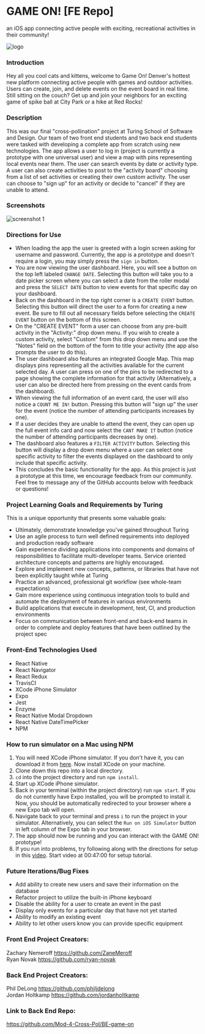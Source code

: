 # GAME ON! [FE Repo]
an iOS app connecting active people with exciting, recreational activities in their community!

![logo](https://user-images.githubusercontent.com/53405028/79399821-97868a00-7f41-11ea-9f51-c88389a9d84d.png)

### Introduction
Hey all you cool cats and kittens, welcome to Game On! Denver's hottest new platform connecting active people with games and outdoor activities. Users can create, join, and delete events on the event board in real time. Still sitting on the couch? Get up and join your neighbors for an exciting game of spike ball at City Park or a hike at Red Rocks!

### Description
This was our final "cross-pollination" project at Turing School of Software and Design. Our team of two front end students and two back end students were tasked with developing a complete app from scratch using new technologies. The app allows a user to log in (project is currently a prototype with one universal user) and view a map with pins representing local events near them. The user can search events by date or activity type. A user can also create activities to post to the "activity board" choosing from a list of set activities or creating their own custom activity. The user can choose to "sign up" for an activity or decide to "cancel" if they are unable to attend.

### Screenshots
![screenshot 1](https://user-images.githubusercontent.com/53405028/79489849-2db9bf00-7fd9-11ea-9bdd-5fa4f7cdf41a.png)

### Directions for Use
- When loading the app the user is greeted with a login screen asking for username and password. Currently, the app is a prototype and doesn't require a login, you may simply press the `sign in` button.
- You are now viewing the user dashboard. Here, you will see a button on the top left labeled `CHANGE DATE`. Selecting this button will take you to a date picker screen where you can select a date from the roller modal and press the `SELECT DATE` button to view events for that specific day on your dashboard.
- Back on the dashboard in the top right corner is a `CREATE EVENT` button. Selecting this button will direct the user to a form for creating a new event. Be sure to fill out all necessary fields before selecting the `CREATE EVENT` button on the bottom of this screen.
- On the "CREATE EVENT" form a user can choose from any pre-built activity in the "Activity:" drop down menu. If you wish to create a custom activity, select "Custom" from this drop down menu and use the "Notes" field on the bottom of the form to title your activity (the app also prompts the user to do this).
- The user dashboard also features an integrated Google Map. This map displays pins representing all the activities available for the current selected day. A user can press on one of the pins to be redirected to a page showing the complete information for that activity (Alternatively, a user can also be directed here from pressing on the event cards from the dashboard).
- When viewing the full information of an event card, the user will also notice a `COUNT ME IN!` button. Pressing this button will "sign up" the user for the event (notice the number of attending participants increases by one).
- If a user decides they are unable to attend the event, they can open up the full event info card and now select the `CANT MAKE IT` button (notice the number of attending participants decreases by one).
- The dashboard also features a `FILTER ACTIVITY` button. Selecting this button will display a drop down menu where a user can select one specific activity to filter the events displayed on the dashboard to only include that specific activity.
- This concludes the basic functionality for the app. As this project is just a prototype at this time, we encourage feedback from our community. Feel free to message any of the GitHub accounts below with feedback or questions!

### Project Learning Goals and Requirements by Turing
This is a unique opportunity that presents some valuable goals:
- Ultimately, demonstrate knowledge you’ve gained throughout Turing
- Use an agile process to turn well defined requirements into deployed and production ready software
- Gain experience dividing applications into components and domains of responsibilities to facilitate multi-developer teams. Service oriented architecture concepts and patterns are highly encouraged.
- Explore and implement new concepts, patterns, or libraries that have not been explicitly taught while at Turing
- Practice an advanced, professional git workflow (see whole-team expectations)
- Gain more experience using continuous integration tools to build and automate the deployment of features in various environments
- Build applications that execute in development, test, CI, and production environments
- Focus on communication between front-end and back-end teams in order to complete and deploy features that have been outlined by the project spec

### Front-End Technologies Used
- React Native
- React Navigator
- React Redux
- TravisCI
- XCode iPhone Simulator
- Expo
- Jest
- Enzyme
- React Native Modal Dropdown
- React Native DateTimePicker
- NPM

### How to run simulator on a Mac using NPM
1. You will need XCode iPhone simulator. If you don't have it, you can download it from [here](https://apps.apple.com/us/app/xcode/id497799835?mt=12). Now install XCode on your machine.
2. Clone down this repo into a local directory.
3. `cd` into the project directory and run `npm install`.
4. Start up XCode iPhone simulator.
5. Back in your terminal (within the project directory) run `npm start`. If you do not currently have Expo installed, you will be prompted to install it. Now, you should be automatically redirected to your browser where a new Expo tab will open.
6. Navigate back to your terminal and press `i` to run the project in your simulator. Alternatively, you can select the `Run on iOS Simulator` button in left column of the Expo tab in your browser.
7. The app should now be running and you can interact with the GAME ON! prototype!
8. If you run into problems, try following along with the directions for setup in this [video](https://www.youtube.com/watch?v=qSRrxpdMpVc&t=3495s). Start video at 00:47:00 for setup tutorial.

### Future Iterations/Bug Fixes
- Add ability to create new users and save their information on the database
- Refactor project to utilize the built-in iPhone keyboard
- Disable the ability for a user to create an event in the past
- Display only events for a particular day that have not yet started
- Ability to modify an existing event
- Ability to let other users know you can provide specific equipment

### Front End Project Creators:
Zachary Nemeroff https://github.com/ZaneMeroff<br>
Ryan Novak https://github.com/ryan-novak

### Back End Project Creators:
Phil DeLong https://github.com/philjdelong<br>
Jordan Holtkamp https://github.com/jordanholtkamp

### Link to Back End Repo:
https://github.com/Mod-4-Cross-Pol/BE-game-on
